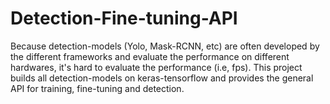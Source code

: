 # Detection-Fine-tuning-API
Because detection-models (Yolo, Mask-RCNN, etc) are often developed by the different frameworks and evaluate the performance on different hardwares, it's hard to evaluate the performance (i.e, fps). This project builds all detection-models on keras-tensorflow and provides the general API for training, fine-tuning and detection.


